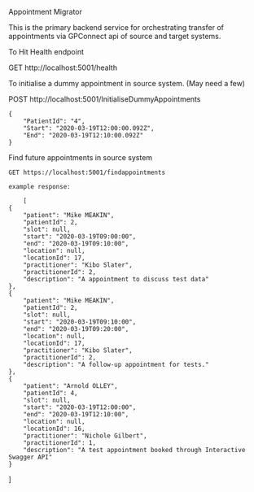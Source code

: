 Appointment Migrator

This is the primary backend service for orchestrating transfer of appointments via GPConnect api of source and target systems.

To Hit Health endpoint

  GET http://localhost:5001/health

To initialise a dummy appointment in source system. (May need a few)

  POST http://localhost:5001/InitialiseDummyAppointments

    {
        "PatientId": "4",
        "Start": "2020-03-19T12:00:00.092Z",
        "End": "2020-03-19T12:10:00.092Z"
    }   

Find future appointments in source system

    GET https://localhost:5001/findappointments

    example response:

        [
    {
        "patient": "Mike MEAKIN",
        "patientId": 2,
        "slot": null,
        "start": "2020-03-19T09:00:00",
        "end": "2020-03-19T09:10:00",
        "location": null,
        "locationId": 17,
        "practitioner": "Kibo Slater",
        "practitionerId": 2,
        "description": "A appointment to discuss test data"
    },
    {
        "patient": "Mike MEAKIN",
        "patientId": 2,
        "slot": null,
        "start": "2020-03-19T09:10:00",
        "end": "2020-03-19T09:20:00",
        "location": null,
        "locationId": 17,
        "practitioner": "Kibo Slater",
        "practitionerId": 2,
        "description": "A follow-up appointment for tests."
    },
    {
        "patient": "Arnold OLLEY",
        "patientId": 4,
        "slot": null,
        "start": "2020-03-19T12:00:00",
        "end": "2020-03-19T12:10:00",
        "location": null,
        "locationId": 16,
        "practitioner": "Nichole Gilbert",
        "practitionerId": 1,
        "description": "A test appointment booked through Interactive Swagger API"
    }
]


